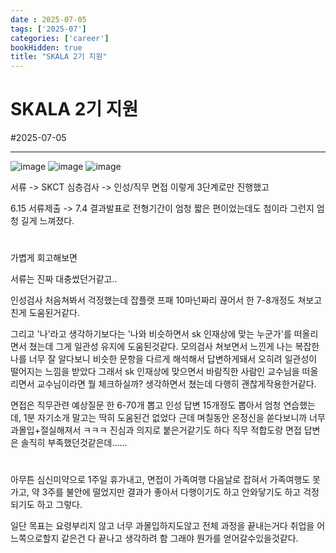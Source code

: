 ```yaml
---
date : 2025-07-05
tags: ['2025-07']
categories: ['career']
bookHidden: true
title: "SKALA 2기 지원"
---
```


# SKALA 2기 지원

#2025-07-05

---

![image](https://github.com/user-attachments/assets/3c49a3c3-de77-42b7-a836-3adf0cce6a12)
![image](https://github.com/user-attachments/assets/14408607-6b30-46e9-b0e7-eb470706c152)
![image](https://github.com/user-attachments/assets/3ec138e6-6b6b-4b7a-a735-82e7ef4599e1)

서류 -> SKCT 심층검사 -> 인성/직무 면접 이렇게 3단계로만 진행했고

6.15 서류제출 -> 7.4 결과발표로 전형기간이 엄청 짧은 편이었는데도 첨이라 그런지 엄청 길게 느껴졌다.

#

가볍게 회고해보면

서류는 진짜 대충썼던거같고..

인성검사 처음쳐봐서 걱정했는데 잡플랫 프패 10마넌짜리 끊어서 한 7-8개정도 쳐보고 친게 도움된거같다. 

그리고 '나'라고 생각하기보다는 '나와 비슷하면서 sk 인재상에 맞는 누군가'를 떠올리면서 쳤는데 그게 일관성 유지에 도움된것같다. 모의검사 쳐보면서 느낀게 나는 복잡한 나를 너무 잘 알다보니 비슷한 문항을 다르게 해석해서 답변하게돼서 오히려 일관성이 떨어지는 느낌을 받았다 그래서 sk 인재상에 맞으면서 바람직한 사람인 교수님을 떠올리면서 교수님이라면 뭘 체크하실까? 생각하면서 쳤는데 다행히 괜찮게작용한거같다.

면접은 직무관련 예상질문 한 6-70개 뽑고 인성 답변 15개정도 뽑아서 엄청 연습했는데, 1분 자기소개 말고는 딱히 도움된건 없었다 근데 며칠동안 온정신을 쏟다보니까 너무 과몰입+절실해져서 ㅋㅋㅋ 진심과 의지로 붙은거같기도 하다 직무 적합도랑 면접 답변은 솔직히 부족했던것같은데......

#

아무튼 심신미약으로 1주일 휴가내고, 면접이 가족여행 다음날로 잡혀서 가족여행도 못가고, 약 3주를 불안에 떨었지만 결과가 좋아서 다행이기도 하고 안와닿기도 하고 걱정되기도 하고 그렇다.

일단 목표는 요령부리지 않고 너무 과몰입하지도않고 전체 과정을 끝내는거다 취업을 어느쪽으로할지 같은건 다 끝나고 생각하려 함 그래야 뭔가를 얻어갈수있을것같다.

#